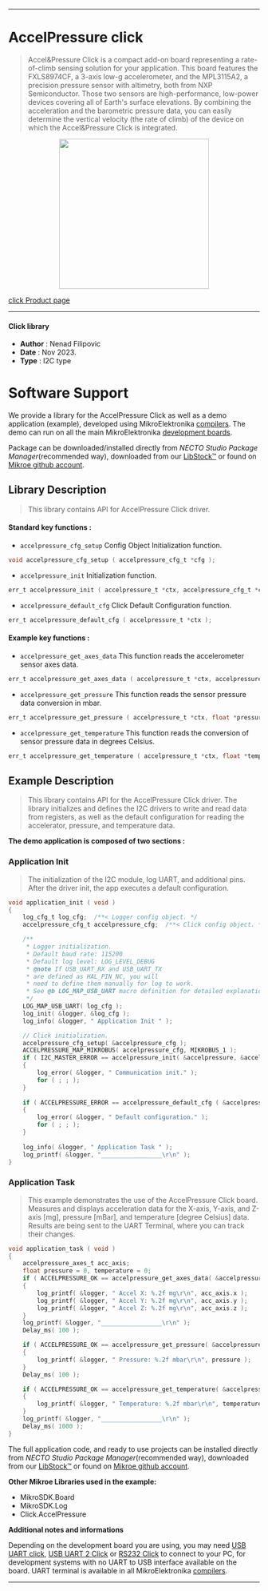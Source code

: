 
---
# AccelPressure click

> Accel&Pressure Click is a compact add-on board representing a rate-of-climb sensing solution for your application. This board features the FXLS8974CF, a 3-axis low-g accelerometer, and the MPL3115A2, a precision pressure sensor with altimetry, both from NXP Semiconductor. Those two sensors are high-performance, low-power devices covering all of Earth's surface elevations. By combining the acceleration and the barometric pressure data, you can easily determine the vertical velocity (the rate of climb) of the device on which the Accel&Pressure Click is integrated.

<p align="center">
  <img src="https://download.mikroe.com/images/click_for_ide/accelpressure_click.png" height=300px>
</p>

[click Product page](https://www.mikroe.com/accelpressure-click)

---


#### Click library

- **Author**        : Nenad Filipovic
- **Date**          : Nov 2023.
- **Type**          : I2C type


# Software Support

We provide a library for the AccelPressure Click
as well as a demo application (example), developed using MikroElektronika
[compilers](https://www.mikroe.com/necto-studio).
The demo can run on all the main MikroElektronika [development boards](https://www.mikroe.com/development-boards).

Package can be downloaded/installed directly from *NECTO Studio Package Manager*(recommended way), downloaded from our [LibStock&trade;](https://libstock.mikroe.com) or found on [Mikroe github account](https://github.com/MikroElektronika/mikrosdk_click_v2/tree/master/clicks).

## Library Description

> This library contains API for AccelPressure Click driver.

#### Standard key functions :

- `accelpressure_cfg_setup` Config Object Initialization function.
```c
void accelpressure_cfg_setup ( accelpressure_cfg_t *cfg );
```

- `accelpressure_init` Initialization function.
```c
err_t accelpressure_init ( accelpressure_t *ctx, accelpressure_cfg_t *cfg );
```

- `accelpressure_default_cfg` Click Default Configuration function.
```c
err_t accelpressure_default_cfg ( accelpressure_t *ctx );
```

#### Example key functions :

- `accelpressure_get_axes_data` This function reads the accelerometer sensor axes data.
```c
err_t accelpressure_get_axes_data ( accelpressure_t *ctx, accelpressure_axes_t *axes );
```

- `accelpressure_get_pressure` This function reads the sensor pressure data conversion in mbar.
```c
err_t accelpressure_get_pressure ( accelpressure_t *ctx, float *pressure );
```

- `accelpressure_get_temperature` This function reads the conversion of sensor pressure data in degrees Celsius.
```c
err_t accelpressure_get_temperature ( accelpressure_t *ctx, float *temperature );
```

## Example Description

> This library contains API for the AccelPressure Click driver.
> The library initializes and defines the I2C drivers to 
> write and read data from registers, as well as the default configuration 
> for reading the accelerator, pressure, and temperature data.

**The demo application is composed of two sections :**

### Application Init

> The initialization of the I2C module, log UART, and additional pins.
> After the driver init, the app executes a default configuration.

```c
void application_init ( void ) 
{
    log_cfg_t log_cfg;  /**< Logger config object. */
    accelpressure_cfg_t accelpressure_cfg;  /**< Click config object. */

    /** 
     * Logger initialization.
     * Default baud rate: 115200
     * Default log level: LOG_LEVEL_DEBUG
     * @note If USB_UART_RX and USB_UART_TX 
     * are defined as HAL_PIN_NC, you will 
     * need to define them manually for log to work. 
     * See @b LOG_MAP_USB_UART macro definition for detailed explanation.
     */
    LOG_MAP_USB_UART( log_cfg );
    log_init( &logger, &log_cfg );
    log_info( &logger, " Application Init " );

    // Click initialization.
    accelpressure_cfg_setup( &accelpressure_cfg );
    ACCELPRESSURE_MAP_MIKROBUS( accelpressure_cfg, MIKROBUS_1 );
    if ( I2C_MASTER_ERROR == accelpressure_init( &accelpressure, &accelpressure_cfg ) ) 
    {
        log_error( &logger, " Communication init." );
        for ( ; ; );
    }
    
    if ( ACCELPRESSURE_ERROR == accelpressure_default_cfg ( &accelpressure ) )
    {
        log_error( &logger, " Default configuration." );
        for ( ; ; );
    }
    
    log_info( &logger, " Application Task " );
    log_printf( &logger, "_________________\r\n" );
}
```

### Application Task

> This example demonstrates the use of the AccelPressure Click board.
> Measures and displays acceleration data for the X-axis, Y-axis, and Z-axis [mg],
> pressure [mBar], and temperature [degree Celsius] data.
> Results are being sent to the UART Terminal, where you can track their changes.

```c
void application_task ( void ) 
{
    accelpressure_axes_t acc_axis;
    float pressure = 0, temperature = 0;
    if ( ACCELPRESSURE_OK == accelpressure_get_axes_data( &accelpressure, &acc_axis ) )
    {
        log_printf( &logger, " Accel X: %.2f mg\r\n", acc_axis.x );
        log_printf( &logger, " Accel Y: %.2f mg\r\n", acc_axis.y );
        log_printf( &logger, " Accel Z: %.2f mg\r\n", acc_axis.z );
    }
    log_printf( &logger, "_________________\r\n" );
    Delay_ms( 100 );

    if ( ACCELPRESSURE_OK == accelpressure_get_pressure( &accelpressure, &pressure ) )
    {
        log_printf( &logger, " Pressure: %.2f mbar\r\n", pressure );
    }
    Delay_ms( 100 );

    if ( ACCELPRESSURE_OK == accelpressure_get_temperature( &accelpressure, &temperature ) )
    {
        log_printf( &logger, " Temperature: %.2f mbar\r\n", temperature );
    }
    log_printf( &logger, "_________________\r\n" );
    Delay_ms( 1000 );
}
```

The full application code, and ready to use projects can be installed directly from *NECTO Studio Package Manager*(recommended way), downloaded from our [LibStock&trade;](https://libstock.mikroe.com) or found on [Mikroe github account](https://github.com/MikroElektronika/mikrosdk_click_v2/tree/master/clicks).

**Other Mikroe Libraries used in the example:**

- MikroSDK.Board
- MikroSDK.Log
- Click.AccelPressure

**Additional notes and informations**

Depending on the development board you are using, you may need
[USB UART click](https://www.mikroe.com/usb-uart-click),
[USB UART 2 Click](https://www.mikroe.com/usb-uart-2-click) or
[RS232 Click](https://www.mikroe.com/rs232-click) to connect to your PC, for
development systems with no UART to USB interface available on the board. UART
terminal is available in all MikroElektronika
[compilers](https://shop.mikroe.com/compilers).

---
